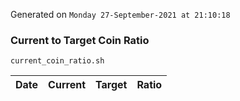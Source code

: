 Generated on `Monday 27-September-2021 at 21:10:18`

### Current to Target Coin Ratio
`current_coin_ratio.sh`

Date|Current|Target|Ratio
---|---|---|---
